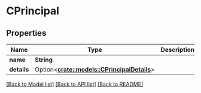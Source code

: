 # CPrincipal

## Properties

Name | Type | Description | Notes
------------ | ------------- | ------------- | -------------
**name** | **String** |  | 
**details** | Option<[**crate::models::CPrincipalDetails**](CPrincipalDetails.md)> |  | [optional]

[[Back to Model list]](../README.md#documentation-for-models) [[Back to API list]](../README.md#documentation-for-api-endpoints) [[Back to README]](../README.md)


